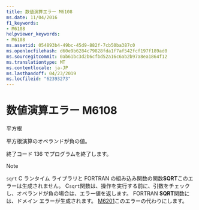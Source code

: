 ```yaml
---
title: 数値演算エラー M6108
ms.date: 11/04/2016
f1_keywords:
- M6108
helpviewer_keywords:
- M6108
ms.assetid: 054893b4-49bc-45d9-882f-7cb50ba387c0
ms.openlocfilehash: d60e9b6284c79828fda1f7af542fcf197f189ad0
ms.sourcegitcommit: 0ab61bc3d2b6cfbd52a16c6ab2b97a8ea1864f12
ms.translationtype: MT
ms.contentlocale: ja-JP
ms.lasthandoff: 04/23/2019
ms.locfileid: "62393273"
---
```

# <a name="math-error-m6108"></a>数値演算エラー M6108

平方根

平方根演算のオペランドが負の値。

終了コード 136 でプログラムを終了します。

> [!NOTE]
>  `sqrt` C ランタイム ライブラリと FORTRAN の組み込み関数の関数**SQRT**このエラーは生成されません。 C`sqrt`関数は、操作を実行する前に、引数をチェックし、オペランドが負の場合は、エラー値を返します。 FORTRAN **SQRT**関数には、ドメイン エラーが生成されます。 [M6201](../../error-messages/tool-errors/math-error-m6201.md)このエラーの代わりにします。